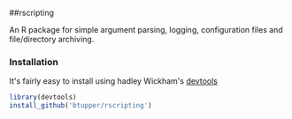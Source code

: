 ##rscripting
 
An R package for simple argument parsing, logging, configuration files and file/directory archiving.

### Installation

It's fairly easy to install using hadley Wickham's [devtools](http://cran.r-project.org/web/packages/devtools/index.html)

```r
library(devtools)
install_github('btupper/rscripting')
```